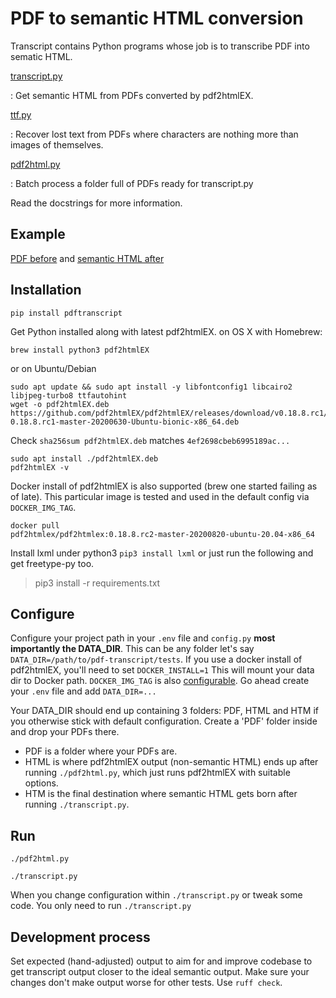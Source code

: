# PDF to semantic HTML conversion

Transcript contains Python programs whose job is to transcribe PDF into
sematic HTML.

[transcript.py](pdftranscript/transcript.py)

:   Get semantic HTML from PDFs converted by pdf2htmlEX.

[ttf.py](pdftranscript/ttf.py)

:   Recover lost text from PDFs where characters are nothing more than
    images of themselves.

[pdf2html.py](pdftranscript/pdf2html.py)

:   Batch process a folder full of PDFs ready for transcript.py

Read the docstrings for more information.

## Example

[PDF before](https://fmalina.github.io/PDFtranscript/tests/PDF/report-1967329.pdf)
and [semantic HTML after](https://fmalina.github.io/PDFtranscript/tests/HTM/report-1967329.htm)

## Installation
    
    pip install pdftranscript

Get Python installed along with latest pdf2htmlEX. 
on OS X with Homebrew:

    brew install python3 pdf2htmlEX

or on Ubuntu/Debian

    sudo apt update && sudo apt install -y libfontconfig1 libcairo2 libjpeg-turbo8 ttfautohint
    wget -o pdf2htmlEX.deb https://github.com/pdf2htmlEX/pdf2htmlEX/releases/download/v0.18.8.rc1/pdf2htmlEX-0.18.8.rc1-master-20200630-Ubuntu-bionic-x86_64.deb

Check `sha256sum pdf2htmlEX.deb` matches `4ef2698cbeb6995189ac...`

    sudo apt install ./pdf2htmlEX.deb
    pdf2htmlEX -v

Docker install of pdf2htmlEX is also supported (brew one started failing
as of late). This particular image is tested and used in the default
config via `DOCKER_IMG_TAG`.

    docker pull
    pdf2htmlex/pdf2htmlex:0.18.8.rc2-master-20200820-ubuntu-20.04-x86_64

Install lxml under python3 `pip3 install lxml` or just run the following
and get freetype-py too.

> pip3 install -r requirements.txt

## Configure

Configure your project path in your `.env` file and `config.py` **most
importantly the DATA_DIR**. This can be any folder let\'s say
`DATA_DIR=/path/to/pdf-transcript/tests`. If you use a docker install
of pdf2htmlEX, you\'ll need to set `DOCKER_INSTALL=1` This will mount
your data dir to Docker path. `DOCKER_IMG_TAG` is also
[configurable](pdftranscript/config.py). Go ahead create your `.env` file and add
`DATA_DIR=...`

Your DATA_DIR should end up containing 3 folders: PDF, HTML and HTM if
you otherwise stick with default configuration. Create a 'PDF' folder
inside and drop your PDFs there.

-   PDF is a folder where your PDFs are.
-   HTML is where pdf2htmlEX output (non-semantic HTML) ends up after
    running `./pdf2html.py`, which just runs pdf2htmlEX with suitable
    options.
-   HTM is the final destination where semantic HTML gets born after
    running `./transcript.py`.

## Run

`./pdf2html.py`

`./transcript.py`

When you change configuration within `./transcript.py` or tweak some
code. You only need to run `./transcript.py`

## Development process

Set expected (hand-adjusted) output to aim for and improve codebase to
get transcript output closer to the ideal semantic output. Make sure
your changes don't make output worse for other tests. Use
`ruff check`.
